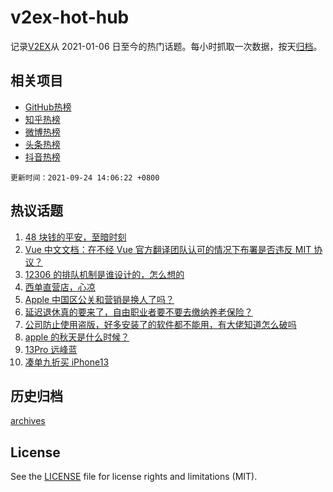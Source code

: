 # v2ex-hot-hub

 记录[V2EX](https://www.v2ex.com/)从 2021-01-06 日至今的热门话题。每小时抓取一次数据，按天[归档](archives)。
 
 ## 相关项目

- [GitHub热榜](https://github.com/snaildev/github-hot-hub)
- [知乎热榜](https://github.com/snaildev/zhihu-hot-hub)
- [微博热榜](https://github.com/snaildev/weibo-hot-hub)
- [头条热榜](https://github.com/snaildev/toutiao-hot-hub)
- [抖音热榜](https://github.com/snaildev/douyin-hot-hub)


 `更新时间：2021-09-24 14:06:22 +0800`

## 热议话题

1. [48 块钱的平安，至暗时刻](https://www.v2ex.com/t/803718)
1. [Vue 中文文档：在不经 Vue 官方翻译团队认可的情况下布署是否违反 MIT 协议？](https://www.v2ex.com/t/803701)
1. [12306 的排队机制是谁设计的，怎么想的](https://www.v2ex.com/t/803662)
1. [西单直营店，心凉](https://www.v2ex.com/t/803799)
1. [Apple 中国区公关和营销是换人了吗？](https://www.v2ex.com/t/803751)
1. [延迟退休真的要来了，自由职业者要不要去缴纳养老保险？](https://www.v2ex.com/t/803800)
1. [公司防止使用盗版，好多安装了的软件都不能用，有大佬知道怎么破吗](https://www.v2ex.com/t/803652)
1. [apple 的秋天是什么时候？](https://www.v2ex.com/t/803677)
1. [13Pro 远峰蓝](https://www.v2ex.com/t/803797)
1. [凑单九折买 iPhone13](https://www.v2ex.com/t/803668)

## 历史归档

[archives](archives)

## License

See the [LICENSE](LICENSE) file for license rights and limitations (MIT).
